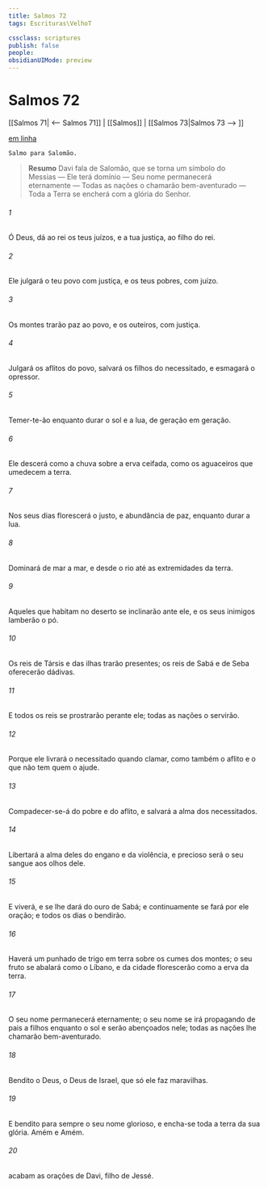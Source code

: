 ```yaml
---
title: Salmos 72
tags: Escrituras\VelhoT

cssclass: scriptures
publish: false
people:
obsidianUIMode: preview
---
```


# Salmos 72
[[Salmos 71| <-- Salmos 71]] | [[Salmos]] | [[Salmos 73|Salmos 73 --> ]]

[em linha](https://churchofjesuschrist.org/study/scriptures/ot/ps/72?lang=por)

```
Salmo para Salomão.
```

> __Resumo__
Davi fala de Salomão, que se torna um símbolo do Messias — Ele terá domínio — Seu nome permanecerá eternamente — Todas as nações o chamarão bem-aventurado — Toda a Terra se encherá com a glória do Senhor.

###### 1 
Ó Deus, dá ao rei os teus juízos, e a tua justiça, ao filho do rei.

###### 2 
Ele julgará o teu povo com justiça, e os teus pobres, com juízo.

###### 3 
Os montes trarão paz ao povo, e  os outeiros, com justiça.

###### 4 
Julgará os aflitos do povo, salvará os filhos do necessitado, e esmagará o opressor.

###### 5 
Temer-te-ão enquanto durar o sol e a lua, de geração em geração.

###### 6 
Ele descerá como a chuva sobre a erva ceifada, como os aguaceiros que umedecem a terra.

###### 7 
Nos seus dias florescerá o justo, e  abundância de paz, enquanto durar a lua.

###### 8 
Dominará de mar a mar, e desde o rio até as extremidades da terra.

###### 9 
Aqueles que habitam no deserto se inclinarão ante ele, e os seus inimigos lamberão o pó.

###### 10 
Os reis de Társis e das ilhas trarão presentes; os reis de Sabá e de Seba oferecerão dádivas.

###### 11 
E todos os reis se prostrarão perante ele; todas as nações o servirão.

###### 12 
Porque ele livrará o necessitado quando clamar, como também o aflito e o que não tem quem o ajude.

###### 13 
Compadecer-se-á do pobre e do aflito, e salvará a alma dos necessitados.

###### 14 
Libertará a alma deles do engano e da violência, e precioso será o seu sangue aos olhos dele.

###### 15 
E viverá, e se lhe dará do ouro de Sabá; e continuamente se fará por ele oração; e todos os dias o bendirão.

###### 16 
Haverá um punhado de trigo em terra sobre os cumes dos montes; o seu fruto se abalará como o Líbano, e  da cidade florescerão como a erva da terra.

###### 17 
O seu nome permanecerá eternamente; o seu nome se irá propagando de pais a filhos enquanto o sol  e  serão abençoados nele; todas as nações lhe chamarão bem-aventurado.

###### 18 
Bendito  o  Deus, o Deus de Israel, que só ele faz maravilhas.

###### 19 
E bendito  para sempre o seu nome glorioso, e encha-se toda a terra da sua glória. Amém e Amém.

###### 20 
 acabam as orações de Davi, filho de Jessé.

